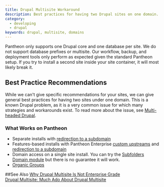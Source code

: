 ```yaml
---
title: Drupal Multisite Workaround
description: Best practices for having two Drupal sites on one domain.
category:
  - developing
  - drupal
keywords: drupal, multisite, domains
---
```

Pantheon only supports one Drupal core and one database per site. We do not support database prefixes or multisite. Our workflow, backup, and deployment tools only perform as expected given the standard Pantheon setup. If you try to install a second site inside your site container, it will most likely break it.

## Best Practice Recommendations
While we can't give specific recommendations for your sites, we can give general best practices for having two sites under one domain. This is a known Drupal problem, as it is a very common issue for which many strategies and workarounds exist. To read more about the issue, see [Multi-headed Drupal](http://www.palantir.net/blog/multi-headed-drupal).

### What Works on Pantheon

 - Separate installs with [redirection to a subdomain](https://pantheon.io/docs/articles/sites/code/redirect-incoming-requests/#redirect-to-subdirectories-or-specific-urls)
 - Features-based installs with Pantheon Enterprise [custom upstreams](https://pantheon.io/docs/articles/organizations/adding-a-custom-upstream/) and [redirection to a subdomain](https://pantheon.io/docs/articles/sites/code/redirect-incoming-requests/#redirect-to-subdirectories-or-specific-urls)
 - Domain access on a single site install. You can try the [Subfolders Domain module](https://www.drupal.org/project/subfolders_domain) but there is no guarantee it will work.
 - [Organic Groups](https://www.drupal.org/project/og)  

 ##See Also
 [Why Drupal Multisite Is Not Enterprise Grade](https://pantheon.io/blog/why-drupal-multisite-not-enterprise-grade)  
 [Drupal Multisite: Much Ado About Drupal Multisite](https://pantheon.io/blog/drupal-multisite-much-ado-about-drupal-multisite)  
 
 

